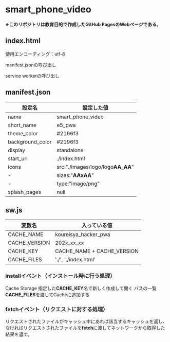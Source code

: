 # smart_phone_video

**※このリポジトリは教育目的で作成したGitHub PagesのWebページである。**

## index.html
使用エンコーディング：utf-8

manifest.jsonの呼び出し

service workerの呼び出し

## manifest.json
| 設定名 | 設定した値 |
| --- | --- |
| name | smart_phone_video |
| short_name | e5_pwa |
| theme_color | #2196f3 |
| background_color | #2196f3 |
| display | standalone |
| start_url | ./index.html |
| icons | src:"./images/logo/logo**AA_AA**" |
|-| sizes:"**AAxAA**" |
|-| type:"image/png" |
| splash_pages | null |

## sw.js
| **変数名** |**入っている値**|
|---|---|
| CACHE_NAME | koureisya_hacker_pwa |
| CACHE_VERSION | 202x_xx_xx | 
| CACHE_KEY | CACHE_NAME + CACHE_VERSION |
| CACHE_FILES | './', './index.html' |

### installイベント（インストール時に行う処理）
Cache Storage 指定した**CACHE_KEY**名で新しく作成して開く 
パスの一覧**CACHE_FILES**を渡してCacheに追加する

### fetchイベント（リクエストに対する処理）
リクエストされたファイルがキャッシュ中にあれば該当するキャッシュを返し、なければリクエストされたファイルを**fetch**に渡してネットワークから取得した結果を返す。
